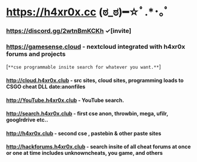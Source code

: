 
# **https://h4xr0x.cc** (ಠ_ಠ)━☆ﾟ.*･｡ﾟ

### https://discord.gg/2wtnBmKCKh ✓[invite]

### https://gamesense.cloud - nextcloud integrated with h4xr0x forums and projects


[```**cse programmable insite search for whatever you want.**```]
   

#### http://cloud.h4xr0x.club - src sites, cloud sites, programming loads to CSGO cheat DLL date:anonfiles

#### http://YouTube.h4xr0x.club - YouTube search. 

#### http://search.h4xr0x.club - first cse anon, throwbin, mega, ufilr, googlrdrive etc..

#### http://h4xr0x.club - second cse , pastebin & other paste sites

#### http://hackforums.h4xr0x.club - search insite of all cheat forums at once or one at time includes unknowncheats, you game, and others 
